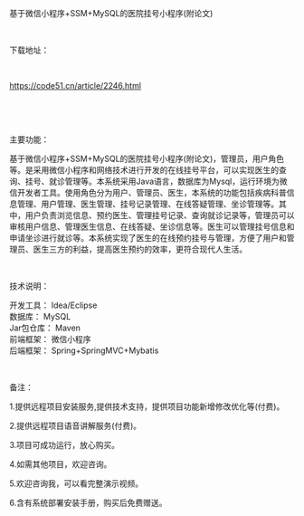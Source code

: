 <p>基于微信小程序+SSM+MySQL的医院挂号小程序(附论文)</p>

<p>&nbsp;</p>

<p>下载地址：</p>

<p>&nbsp;</p>

<p><a href="http://code51.cn/article/2246.html">https://code51.cn/article/2246.html</a></p>

<p>&nbsp;</p>

<p>&nbsp;</p>

<p>主要功能：</p>

<p><p>基于微信小程序+SSM+MySQL的医院挂号小程序(附论文)，管理员，用户角色等。是采用微信小程序和网络技术进行开发的在线挂号平台，可以实现医生的查询、挂号、就诊管理等。本系统采用Java语言，数据库为Mysql，运行环境为微信开发者工具。使用角色分为用户、管理员、医生，本系统的功能包括疾病科普信息管理、用户管理、医生管理、挂号记录管理、在线答疑管理、坐诊管理等。其中，用户负责浏览信息、预约医生、管理挂号记录、查询就诊记录等，管理员可以审核用户信息、管理医生信息、在线答疑、坐诊信息等。医生可以管理挂号信息和申请坐诊进行就诊等。本系统实现了医生的在线预约挂号与管理，方便了用户和管理员、医生三方的利益，提高医生预约的效率，更符合现代人生活。</p>
</p>

<p>&nbsp;</p>

<p>技术说明：</p>

<p><p>开发工具： Idea/Eclipse<br />
数据库： MySQL<br />
Jar包仓库： Maven<br />
前端框架： 微信小程序<br />
后端框架： Spring+SpringMVC+Mybatis</p>
</p>

<p>&nbsp;</p>

<p>备注：</p>

<p>1.提供远程项目安装服务,提供技术支持，提供项目功能新增修改优化等(付费)。</p>

<p>2.提供远程项目语音讲解服务(付费)。</p>

<p>3.项目可成功运行，放心购买。</p>

<p>4.如需其他项目，欢迎咨询。</p>

<p>5.欢迎咨询我，可以看完整演示视频。</p>

<p>6.含有系统部署安装手册，购买后免费赠送。</p>
